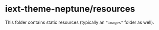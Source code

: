 # iext-theme-neptune/resources

This folder contains static resources (typically an `"images"` folder as well).
